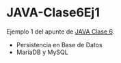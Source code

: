 # JAVA-Clase6Ej1

Ejemplo 1 del apunte de [JAVA Clase 6](https://profmatiasgarcia.com.ar/uploads/tutoriales/ClaseTeoricaJAVA6.pdf).
<ul>
  <li> Persistencia en Base de Datos</li>
  <li> MariaDB y MySQL</li>
</ul>
